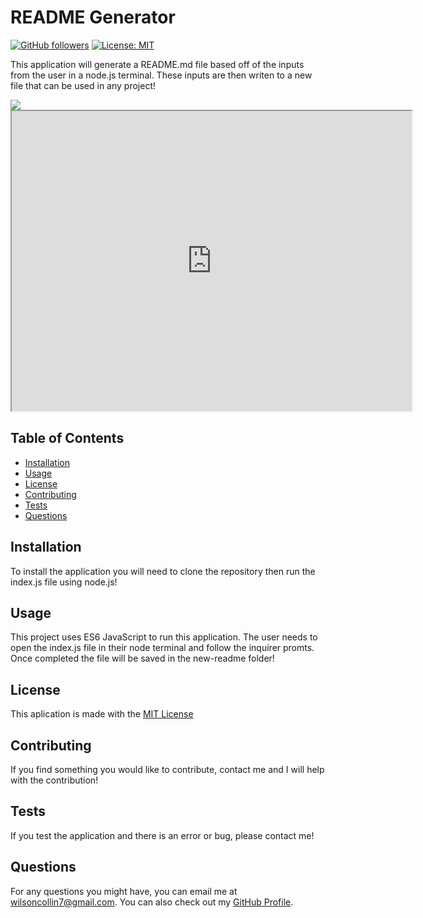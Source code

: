 # README Generator 
  [![GitHub followers](https://img.shields.io/github/followers/wilsoncollin7.svg?style=social&label=Follow&maxAge=2592000)](https://github.com/wilsoncollin7?tab=followers) [![License: MIT](https://img.shields.io/badge/License-MIT-yellow.svg)](https://opensource.org/licenses/MIT)

  This application will generate a README.md file based off of the inputs from the user in a node.js terminal. These inputs are then writen to a new file that can be used in any project!
  
  <img src="/photos/workingApp.gif">
  
  <iframe src="https://drive.google.com/file/d/10VmfOAGagGw2dawJcHgrV6CKJam3UDUK/preview" width="640" height="480"></iframe>

  ## Table of Contents

  - [Installation](#installation)
  - [Usage](#usage)
  - [License](#license)
  - [Contributing](#contributing)
  - [Tests](#tests)
  - [Questions](#questions)

  ## Installation

  To install the application you will need to clone the repository then run the index.js file using node.js!

  ## Usage

  This project uses ES6 JavaScript to run this application. The user needs to open the index.js file in their node terminal and follow the inquirer promts. Once completed the file will be saved in the new-readme folder!

  ## License

  This aplication is made with the [MIT License](https://opensource.org/licenses/MIT)

  ## Contributing

  If you find something you would like to contribute, contact me and I will help with the contribution!

  ## Tests

  If you test the application and there is an error or bug, please contact me!

  ## Questions

  For any questions you might have, you can email me at wilsoncollin7@gmail.com. You can also check out my [GitHub Profile](https://github.com/wilsoncollin7).
